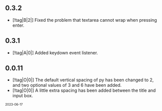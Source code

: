 ## 0.3.2

- [!tag|B|2|] Fixed the problem that textarea cannot wrap when pressing enter.

## 0.3.1

- [!tag|A|0|] Added keydown event listener.

## 0.0.11

- [!tag|O|0|] The default vertical spacing of py has been changed to 2, and two optional values of 3 and 6 have been added.
- [!tag|O|0|] A little extra spacing has been added between the title and input box.

<font size=1>2023-06-17</font>
